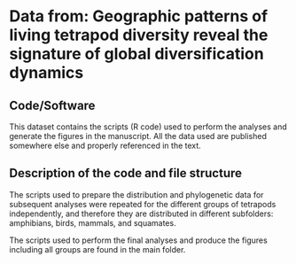 # Data from: Geographic patterns of living tetrapod diversity reveal the signature of global diversification dynamics

## Code/Software

This dataset contains the scripts (R code) used to perform the analyses and generate the figures in the manuscript. All the data used are published somewhere else and properly referenced in the text.

## Description of the code and file structure

The scripts used to prepare the distribution and phylogenetic data for subsequent analyses were repeated for the different groups of tetrapods independently, and therefore they are distributed in different subfolders: amphibians, birds, mammals, and squamates.

The scripts used to perform the final analyses and produce the figures including all groups are found in the main folder.
